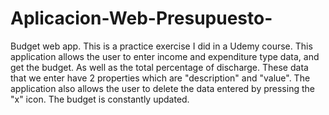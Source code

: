 # Aplicacion-Web-Presupuesto-
Budget web app. This is a practice exercise I did in a Udemy course.
This application allows the user to enter income and expenditure type data, and get the budget. As well as the total percentage of discharge. 
These data that we enter have 2 properties which are "description" and "value". 
The application also allows the user to delete the data entered by pressing the "x" icon. 
The budget is constantly updated.
